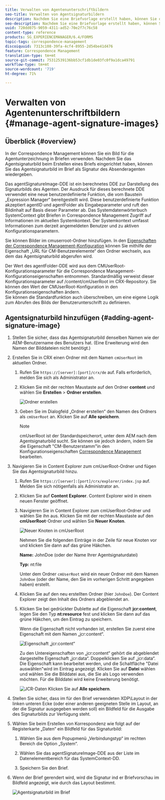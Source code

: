 ```yaml
---
title: Verwalten von Agentenunterschriftbildern
seo-title: Verwalten von Agentsignaturbildern
description: Nachdem Sie eine Briefvorlage erstellt haben, können Sie diese verwenden, um Korrespondenz in AEM Forms zu erstellen, indem Sie Daten, Inhalte und Anhänge verwalten.
seo-description: Nachdem Sie eine Briefvorlage erstellt haben, können Sie diese verwenden, um Korrespondenz in AEM Forms zu erstellen, indem Sie Daten, Inhalte und Anhänge verwalten.
uuid: 720dd075-9059-4311-ad52-70e2f7c76c58
content-type: reference
products: SG_EXPERIENCEMANAGER/6.4/FORMS
topic-tags: correspondence-management
discoiquuid: 7313c108-39fa-4cf4-8955-2d54be41d476
feature: Correspondence Management
translation-type: tm+mt
source-git-commit: 75312539136bb53cf1db1de03fc0f9a1dca49791
workflow-type: tm+mt
source-wordcount: '719'
ht-degree: 71%

---
```



# Verwalten von Agentenunterschriftbildern {#manage-agent-signature-images}

## Überblick {#overview}

In der Correspondence Management können Sie ein Bild für die Agentunterzeichnung in Briefen verwenden. Nachdem Sie das Agentsignaturbild beim Erstellen eines Briefs eingerichtet haben, können Sie das Agentsignaturbild im Brief als Signatur des Absenderagenten wiedergeben.

Das agentSignatureImage-DDE ist ein berechnetes DDE zur Darstellung des Signaturbilds des Agenten. Der Ausdruck für dieses berechnete DDE verwendet eine neue benutzerdefinierte Funktion, die vom Baustein „Expression Manager“ bereitgestellt wird. Diese benutzerdefinierte Funktion akzeptiert agentID und agentFolder als Eingabeparameter und ruft den Bildinhalt auf Basis dieser Parameter ab. Das Systemdatenwörterbuch SystemContext gibt Briefen in Correspondence Management Zugriff auf Informationen im aktuellen Systemkontext. Der Systemkontext umfasst Informationen zum derzeit angemeldeten Benutzer und zu aktiven Konfigurationsparametern.

Sie können Bilder im cmuserroot-Ordner hinzufügen. In den [Eigenschaften der Correspondence Management-Konfiguration](/help/forms/using/cm-configuration-properties.md) können Sie mithilfe der Eigenschaft „URL für CM-Benutzerelemente“ den Ordner wechseln, aus dem das Agentsignaturbild abgerufen wird.

Der Wert des agentFolder-DDE wird aus dem CMUserRoot-Konfigurationsparameter für die Correspondence Management-Konfigurationseigenschaften entnommen. Standardmäßig verweist dieser Konfigurationsparameter auf /content/cmUserRoot im CRX-Repository. Sie können den Wert der CMUserRoot-Konfiguration in den Konfigurationseigenschaften ändern.\
Sie können die Standardfunktion auch überschreiben, um eine eigene Logik zum Abrufen des Bilds der Benutzerunterschrift zu definieren.

## Agentsignaturbild hinzufügen {#adding-agent-signature-image}

1. Stellen Sie sicher, dass das Agentsignaturbild denselben Namen wie der AEM-Benutzername des Benutzers hat. (Eine Erweiterung wird den Namen der Bilddateien nicht benötigt.)
1. Erstellen Sie in CRX einen Ordner mit dem Namen `cmUserRoot` im aktuellen Ordner.

   1. Rufen Sie `https://[server]:[port]/crx/de` auf. Falls erforderlich, melden Sie sich als Administrator an.

   1. Klicken Sie mit der rechten Maustaste auf den Ordner **content** und wählen Sie **Erstellen** > **Ordner erstellen**.

      ![Ordner erstellen](assets/1_createnode_cmuserroot.png)

   1. Geben Sie im Dialogfeld „Ordner erstellen“ den Namen des Ordners als `cmUserRoot` an. Klicken Sie auf **Alle speichern**.

      >[!NOTE]
      >
      >cmUserRoot ist der Standardspeicherort, unter dem AEM nach dem Agentsignaturbild sucht. Sie können sie jedoch ändern, indem Sie die Eigenschaft &quot;CM-Benutzerstamm&quot;in den Konfigurationseigenschaften [Correspondence Management](/help/forms/using/cm-configuration-properties.md) bearbeiten.

1. Navigieren Sie in Content Explorer zum cmUserRoot-Ordner und fügen Sie das Agentsignaturbild hinzu.

   1. Rufen Sie `https://[server]:[port]/crx/explorer/index.jsp` auf. Melden Sie sich nötigenfalls als Administrator an.
   1. Klicken Sie auf **Content Explorer**. Content Explorer wird in einem neuen Fenster geöffnet.
   1. Navigieren Sie in Content Explorer zum cmUserRoot-Ordner und wählen Sie ihn aus. Klicken Sie mit der rechten Maustaste auf den **cmUserRoot**-Ordner und wählen Sie **Neuer Knoten**.

      ![Neuer Knoten in cmUserRoot](assets/2_cmuserroot_newnode.png)

      Nehmen Sie die folgenden Einträge in der Zeile für neue Knoten vor und klicken Sie dann auf das grüne Häkchen.

      **Name:** JohnDoe (oder der Name Ihrer Agentsignaturdatei)

      **Typ:** nt:file

      Unter dem Ordner `cmUserRoot` wird ein neuer Ordner mit dem Namen `JohnDoe` (oder der Name, den Sie im vorherigen Schritt angegeben haben) erstellt.

   1. Klicken Sie auf den neu erstellten Ordner (hier `JohnDoe`). Der Content Explorer zeigt den Inhalt des Ordners abgeblendet an.

   1. Klicken Sie bei gedrückter Dublette auf die Eigenschaft **jcr:content**, legen Sie den Typ **nt:resource** fest und klicken Sie dann auf das grüne Häkchen, um den Eintrag zu speichern.

      Wenn die Eigenschaft nicht vorhanden ist, erstellen Sie zuerst eine Eigenschaft mit dem Namen „jcr:content“. 

      ![Eigenschaft „jcr:content“](assets/3_jcrcontentntresource.png)

      Zu den Untereigenschaften von „jcr:content“ gehört die abgeblendet dargestellte Eigenschaft „jcr:data“. Doppelklicken Sie auf „jcr:data“. Die Eigenschaft kann bearbeitet werden, und die Schaltfläche &quot;Datei auswählen&quot;wird im Eintrag angezeigt. Klicken Sie auf **Datei** wählen und wählen Sie die Bilddatei aus, die Sie als Logo verwenden möchten. Für die Bilddatei wird keine Erweiterung benötigt.

      ![JCR-Daten](assets/5_jcrdata.png)
   Klicken Sie auf **Alle speichern**.

1. Stellen Sie sicher, dass im für den Brief verwendeten XDP\Layout in der linken unteren Ecke (oder einer anderen geeigneten Stelle im Layout, an der die Signatur ausgegeben werden soll) ein Bildfeld für die Ausgabe des Signaturbilds zur Verfügung steht.
1. Wählen Sie beim Erstellen von Korrespondenz wie folgt auf der Registerkarte „Daten“ ein Bildfeld für das Signaturbild:

   1. Wählen Sie aus dem Popupmenü „Verbindungstyp“ im rechten Bereich die Option „System“.

   1. Wählen Sie das agentSignatureImage-DDE aus der Liste im Datenelementbereich für das SystemContext-DD.

   1. Speichern Sie den Brief.

1. Wenn der Brief gerendert wird, wird die Signatur ind er Briefvorschau im Bildfeld angezeigt, wie durch das Layout bestimmt.

   ![Agentsignaturbild im Brief](assets/letterwithsignature.png)

